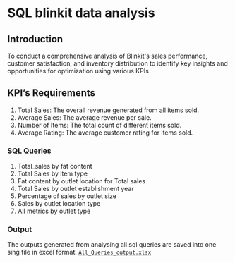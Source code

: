 # SQL blinkit data analysis 
## Introduction
To conduct a comprehensive analysis of Blinkit's sales performance, customer satisfaction, and inventory distribution to identify key insights and opportunities for optimization using various KPIs

## KPI’s Requirements
  1. Total Sales: The overall revenue generated from all items sold. 
  2. Average Sales: The average revenue per sale.
  3. Number of Items: The total count of different items sold.
  4. Average Rating: The average customer rating for items sold.
     
### SQL Queries 
  1. Total_sales by fat content
  2. Total Sales by item type
  3. Fat content by outlet location for Total sales
  4. Total Sales by outlet establishment year
  5. Percentage of sales by outlet size
  6. Sales by outlet location type
  7. All metrics by outlet type
### Output 
The outputs generated from analysing all sql queries are saved into one sing file in excel format. [`All_Queries_output.xlsx`](All_Queries_output.xlsx)



